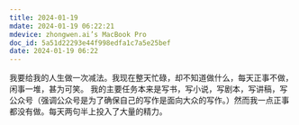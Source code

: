 ```yaml
---
title: 2024-01-19
mdate: 2024-01-19 06:22:21
mdevice: zhongwen.ai’s MacBook Pro
doc_id: 5a51d22293e44f998edfa1c7a5e25bef
date: 2024-01-19 06:22
---
```


我要给我的人生做一次减法。我现在整天忙碌，却不知道做什么，每天正事不做，闲事一堆，甚为可笑。
我的主要任务本来是写书，写小说，写剧本，写讲稿，写公众号（强调公众号是为了确保自己的写作是面向大众的写作。）然而我一点正事都没有做。每天两句半上投入了大量的精力。